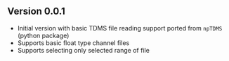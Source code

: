 ## Version 0.0.1

- Initial version with basic TDMS file reading support ported from `npTDMS` (python package)
- Supports basic float type channel files
- Supports selecting only selected range of file
